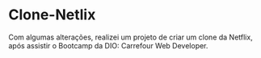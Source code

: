 # Clone-Netlix
Com algumas alterações, realizei um projeto de criar um clone da Netflix, após assistir o Bootcamp da DIO: Carrefour Web Developer.
